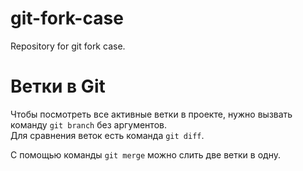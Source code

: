 # git-fork-case
Repository for git fork case.
# Ветки в Git 

Чтобы посмотреть все активные ветки в проекте, нужно вызвать команду `git branch` без аргументов.  
Для сравнения веток есть команда `git diff`.


С помощью команды `git merge` можно слить две ветки в одну. 

